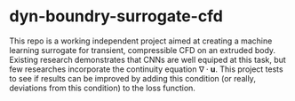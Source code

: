 # dyn-boundry-surrogate-cfd

This repo is a working independent project aimed at creating a machine learning surrogate for transient, compressible CFD on an extruded body. Existing research demonstrates that CNNs are well equiped at this task, but few researches incorporate the continuity equation $\nabla \cdot \mathbf u$. This project tests to see if results can be improved by adding this condition (or really, deviations from this condition) to the loss function.
